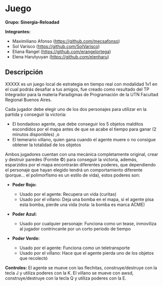 # Juego

**Grupo: Sinergia-Reloadad**

**Integrantes:**
* Maximiliano Afonso (https://github.com/mecsafonso)
* Sol Varisco (https://github.com/SolVarisco)
* Eliana Rangel (https://github.com/erangelortega)
* Elena Harutyuyan (https://github.com/elenharu)

## Descripción
XXXXX es un juego local de estrategia en tiempo real con modalidad 1v1 en el cual podrás desafiar a tus amigos, fue creado como resultado del TP Integrador para la materia Paradigmas de Programación de la UTN Facultad Regional Buenos Aires. 

Cada jugador debe elegir uno de los dos personajes para utilizar en la partida y conseguir la victoria:

* El bondadoso agente, que debe conseguir los 5 objetos malditos escondidos por el mapa antes de que se acabe el tiempo para ganar (2 minutos disponibles) ,o 
* El temerario villano, quien gana cuando el agente muere o no consigue obtener la totalidad de los objetos 
  
  
Ambos jugadores cuentan con una mecánica completamente original, crear y destruir paredes (Fornite ©) para conseguir la victoria, además, esparzidos por el mapa encontrarán diferentes poderes, que dependiendo el personaje que hayan elegido tendrá un comportamiento diferente (porque... el polimorfismo es un estilo de vida), estos poderes son:

* **Poder Rojo:**
  * Usado por el agente: Recupera un vida (curitas)
  * Usado por el villano: Deja una bomba en el mapa, si el agente pisa esta bomba, pierde una vida (nota: la bomba es marca ACME)

* **Poder Azul:**
  * Usado por cualquier personaje: Funciona como un tease, inmoviliza al jugador contrincante por un corto período de tiempo
  
* **Poder Verde:**
  * Usado por el agente: Funciona como un teletransporte
  * Usado por el villano: Hace que el agente pierda uno de los objetos que recolectó
  
 **Controles:**
 El agente se mueve con las flechitas, construye/destruye con la tecla J y utiliza poderes con la K. 
 El villano se mueve con awsd, construye/destruye con la tecla Q y utiliza poderes con la E.
